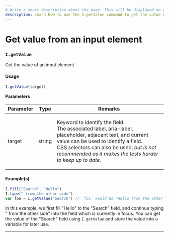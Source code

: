```yaml
---
# Write a short description about the page. This will be displayed on google search results.
description: Learn how to use the I.getValue command to get the value of an input element in your UIlicious test.
---
```


# Get value from an input element

### `I.getValue` <a href="#igetvalue" id="igetvalue"></a>

Get the value of an input element

#### Usage <a href="#usage" id="usage"></a>

```javascript
I.getValue(target)
```

**Parameters**

| Parameter | Type   | Remarks                                                                                                                                                                                                                                                                       |
| --------- | ------ | ----------------------------------------------------------------------------------------------------------------------------------------------------------------------------------------------------------------------------------------------------------------------------- |
| target    | string | <p>Keyword to identify the field.<br>The associated label, aria-label, placeholder, adjacent text, and current value can be used to identify a field.<br>CSS selectors can also be used, <em>but is not recommended as it makes the tests harder to keep up to date.</em></p> |

#### Example(s) <a href="#examples" id="examples"></a>

```javascript
I.fill("Search", "Hello")
I.type(" from the other side") 
var foo = I.getValue("Search") // `foo` would be "Hello from the other side"
```

In this example, we first fill "Hello" to the "Search" field, and continue typing " from the other side" into the field which is currently in focus. You can get the value of the "Search" field using `I.getValue` and store the value into a variable for later use.

***
